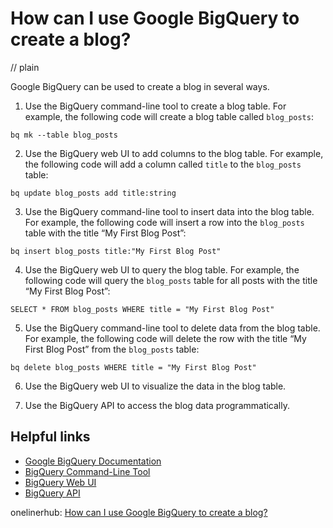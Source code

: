 # How can I use Google BigQuery to create a blog?
// plain

Google BigQuery can be used to create a blog in several ways.

1. Use the BigQuery command-line tool to create a blog table. For example, the following code will create a blog table called `blog_posts`:
```
bq mk --table blog_posts
```

2. Use the BigQuery web UI to add columns to the blog table. For example, the following code will add a column called `title` to the `blog_posts` table:
```
bq update blog_posts add title:string
```

3. Use the BigQuery command-line tool to insert data into the blog table. For example, the following code will insert a row into the `blog_posts` table with the title “My First Blog Post”:
```
bq insert blog_posts title:"My First Blog Post"
```

4. Use the BigQuery web UI to query the blog table. For example, the following code will query the `blog_posts` table for all posts with the title “My First Blog Post”:
```
SELECT * FROM blog_posts WHERE title = "My First Blog Post"
```

5. Use the BigQuery command-line tool to delete data from the blog table. For example, the following code will delete the row with the title “My First Blog Post” from the `blog_posts` table:
```
bq delete blog_posts WHERE title = "My First Blog Post"
```

6. Use the BigQuery web UI to visualize the data in the blog table.

7. Use the BigQuery API to access the blog data programmatically.

## Helpful links
- [Google BigQuery Documentation](https://cloud.google.com/bigquery/docs/)
- [BigQuery Command-Line Tool](https://cloud.google.com/sdk/gcloud/reference/bq/)
- [BigQuery Web UI](https://cloud.google.com/bigquery/docs/quickstarts/quickstart-web-ui)
- [BigQuery API](https://cloud.google.com/bigquery/docs/reference/rest/)

onelinerhub: [How can I use Google BigQuery to create a blog?](https://onelinerhub.com/google-big-query/how-can-i-use-google-bigquery-to-create-a-blog)